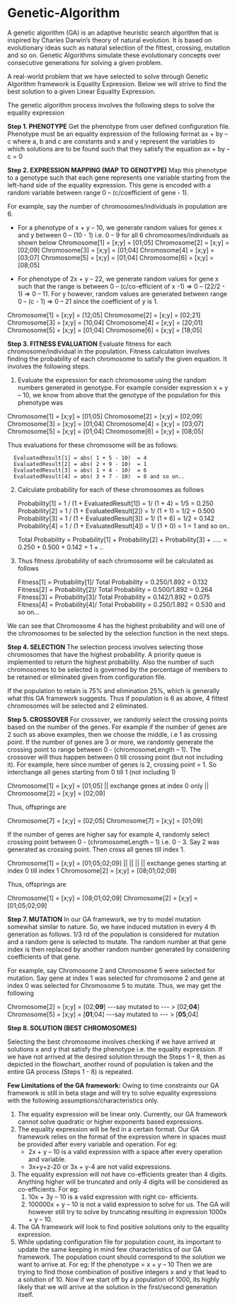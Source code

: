 # Genetic-Algorithm
A genetic algorithm (GA) is an adaptive heuristic search algorithm that is inspired by Charles Darwin’s theory of natural evolution. It is based on evolutionary ideas such as natural selection of the fittest, crossing, mutation and so on. Genetic Algorithms simulate these evolutionary concepts over consecutive generations for solving a given problem.

A real-world problem that we have selected to solve through Genetic Algorithm framework is Equality Expression. Below we will strive to find the best solution to a given Linear Equality Expression.

The genetic algorithm process involves the following steps to solve the equality expression

**Step 1. PHENOTYPE** 
Get the phenotype from user defined configuration file. Phenotype must be an equality expression of the following format 
                                        ax + by – c
where a, b and c are constants and x and y represent the variables to which solutions are to be found such that they satisfy the equation 
                                        ax + by – c = 0

**Step 2. EXPRESSION MAPPING (MAP TO GENOTYPE)** 
Map this phenotype to a genotype such that each gene represents one variable starting from the left-hand side of the equality expression. This gene is encoded with a random variable between range 0 – (c/coefficient of gene - 1).

For example, say the number of chromosomes/individuals in population are 6.
-	For a phenotype of x + y – 10, we generate random values for genes x and y between 0 – (10 - 1) i.e. 0 – 9 for all 6 chromosomes/individuals as shown below
Chromosome[1]   =  [x;y]  =  [01;05] 
Chromosome[2]   =  [x;y]  =  [02;09] 
Chromosome[3]   =  [x;y]  =  [01;04] 
Chromosome[4]   =  [x;y]  =  [03;07] 
Chromosome[5]   =  [x;y]  =  [01;04] 
Chromosome[6]   =  [x;y]  =  [08;05]

-	For phenotype of 2x + y – 22, we generate random values for gene x such that the range is between 0 – (c/co-efficient of x -1) =>  0 – (22/2 - 1)  => 0 – 11. For y however, random values are generated between range 0 – (c - 1) => 0 – 21 since the coefficient of y is 1.

Chromosome[1]   =  [x;y]  =  [12;05] 
Chromosome[2]   =  [x;y]  =  [02;21] 
Chromosome[3]   =  [x;y]  =  [10;04] 
Chromosome[4]   =  [x;y]  =  [20;01] 
Chromosome[5]   =  [x;y]  =  [01;04] 
Chromosome[6]   =  [x;y]  =  [18;05]


**Step 3. FITNESS EVALUATION** 
Evaluate fitness for each chromosome/individual in the population. Fitness calculation involves finding the probability of each chromosome to satisfy the given equation. It involves the following steps.
1.	Evaluate the expression for each chromosome using the random numbers generated in genotype. For example consider expression x + y – 10, we know from above that the genotype of the population for this phenotype was

Chromosome[1]   =  [x;y]  =  [01;05] 
Chromosome[2]   =  [x;y]  =  [02;09] 
Chromosome[3]   =  [x;y]  =  [01;04] 
Chromosome[4]   =  [x;y]  =  [03;07] 
Chromosome[5]   =  [x;y]  =  [01;04] 
Chromosome[6]   =  [x;y]  =  [08;05]

Thus evaluations for these chromosome will be as follows:

      EvaluatedResult[1] = abs( 1 + 5 - 10)  = 4
      EvaluatedResult[2] = abs( 2 + 9 - 10)  = 1
      EvaluatedResult[3] = abs( 1 + 4 - 10)  = 6
      EvaluatedResult[4] = abs( 3 + 7 - 10)  = 0 and so on..


2.	Calculate probability for each of these chromosomes as follows

      Probability[1] = 1 / (1  + EvaluatedResult[1]) = 1/ (1 + 4) = 1/5 = 0.250
      Probability[2] = 1 / (1  + EvaluatedResult[2]) = 1/ (1 + 1) = 1/2 = 0.500
      Probability[3] = 1 / (1  + EvaluatedResult[3]) = 1/ (1 + 6) = 1/2 = 0.142
      Probability[4] = 1 / (1  + EvaluatedResult[4]) = 1/ (1 + 0) =  1    = 1  and so on..

      Total Probability   =  Probability[1] + Probability[2] + Probability[3] + …..
                    	    =  0.250 + 0.500 + 0.142 + 1 + ..

3.	Thus fitness /probability of each chromosome will be calculated as follows

      Fitness[1] =  Probability[1]/ Total Probability = 0.250/1.892 = 0.132
      Fitness[2] =  Probability[2]/ Total Probability = 0.500/1.892 = 0.264
      Fitness[3] =  Probability[3]/ Total Probability = 0.142/1.892 = 0.075
      Fitness[4] =  Probability[4]/ Total Probability = 0.250/1.892 = 0.530 and so on…

We can see that Chromosome 4 has the highest probability and will one of the chromosomes to be selected by the selection function in the next steps.

**Step 4. SELECTION**
The selection process involves selecting those chromosomes that have the highest probability.
A priority queue is implemented to return the highest probability. Also the number of such chromosomes to be selected is governed by the percentage of members to be retained or eliminated given from configuration file.

If the population to retain is 75% and elimination 25%, which is generally what this GA framework suggests. Thus if population is 6 as above, 4 fittest chromosomes will be selected and 2 eliminated.


**Step 5. CROSSOVER** 
For crossover, we randomly select the crossing points based on the number of the genes. For example if the number of genes are 2 such as above examples, then we choose the middle, i.e 1 as crossing point. If the number of genes are 3 or more, we randomly generate the crossing point to range between 0 - (chromosomeLength – 1). The crossover will thus happen between 0 till crossing point (but not including it).
For example, here since number of genes is 2, crossing point = 1. So interchange all genes starting from 0 till 1 (not including 1)

Chromosome[1]   =  [x;y]  =  [01;05] 
				                      ||  exchange genes at index 0 only
				                      ||
Chromosome[2]   =  [x;y]  =  [02;09] 

Thus, offsprings are 

Chromosome[7]   =  [x;y]  =  [02;05] 
Chromosome[7]   =  [x;y]  =  [01;09] 

If the number of genes are higher say for example 4, randomly select crossing point between 0 - (chromosomeLength – 1) i.e. 0 - 3. Say 2 was generated as crossing point. Then cross all genes till index 1.

Chromosome[1]   =  [x;y]  =  [01;05;02;09]
                              || ||
                              || || exchange genes starting at index 0 till index 1
Chromosome[2]   =  [x;y]  =  [08;01;02;09]

Thus, offsprings are 

Chromosome[1]   =  [x;y]  =  [08;01;02;09]
Chromosome[2]   =  [x;y]  =  [01;05;02;09]


**Step 7. MUTATION** 
In our GA framework, we try to model mutation somewhat similar to nature. So, we have induced mutation in every 4 th generation as follows. 1/3 rd of the population is considered for mutation and a random gene is selected to mutate. The random number at that gene index is then replaced by another random number generated by considering coefficients of that gene. 

For example, say Chromosome 2 and Chromosome 5 were selected for mutation. Say gene at index 1 was selected for chromosome 2 and gene at index 0 was selected for Chromosome 5 to mutate. Thus, we may get the following

Chromosome[2]   =  [x;y]  =  [02;**09**]   ---say mutated to --- > [02;**04**]   
Chromosome[5]   =  [x;y]  =  [**01**;04]   ---say mutated to --- > [**05**;04]  


**Step 8. SOLUTION (BEST CHROMOSOMES)** 

Selecting the best chromosome involves checking if we have arrived at solutions x and y that satisfy the phenotype i.e. the equality expression. If we have not arrived at the desired solution through the Steps 1 – 8, then as depicted in the flowchart, another round of population is taken and the entire GA process (Steps 1 - 8) is repeated.


**Few Limitations of the GA framework:**
Owing to time constraints our GA framework is still in beta stage and will try to solve equality expressions with the following assumptions/characteristics only.
1.	The equality expression will be linear only. Currently, our GA framework cannot solve quadratic or higher exponents based expressions.
2.	The equality expression will be fed in a certain format. Our GA framework relies on the format of the expression where in spaces must be provided after every variable and
operation. For eg:
    - 2x + y – 10 is a valid expression with a space after every operation and variable.
    - 3x+y+z-20 or 3x + y-4 are not valid expressions.
3.	The equality expression will not have co-efficients greater than 4 digits. Anything higher will be truncated and only 4 digits will be considered as co-efficients. For eg:
    1.	10x + 3y – 10 is a valid expression with right co- efficients.
    2.	100000x + y – 10 is not a valid expression to solve for us. The GA will however still try to solve by truncating resulting in expression 1000x + y – 10.
4.	The GA framework will look to find positive solutions only to the equality expression.
5.	While updating configuration file for population count, its important to update the same keeping in mind few characteristics of our GA framework. The population count should correspond to the solution we want to arrive at. 
For eg: If the phenotype = x + y – 10
Then we are trying to find those combination of positive integers x and y that lead to a solution of 10.
Now if we start off by a population of 1000, its highly likely that we will arrive at the solution in the first/second generation itself.

